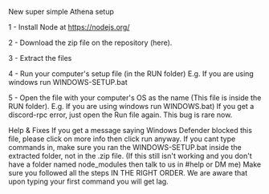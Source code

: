 New super simple Athena setup

1 - Install Node at https://nodejs.org/

2 - Download the zip file on the repository (here).

3 - Extract the files

4 - Run your computer's setup file (in the RUN folder) E.g. If you are using windows run WINDOWS-SETUP.bat

5 - Open the file with your computer's OS as the name (This file is inside the RUN folder). E.g. If you are using windows run WINDOWS.bat)
If you get a discord-rpc error, just open the Run file again. This bug is rare now.

Help & Fixes
If you get a message saying Windows Defender blocked this file, please click on more info then click run anyway.
If you cant type commands in, make sure you ran the WINDOWS-SETUP.bat inside the extracted folder, not in the .zip file.
(If this still isn't working and you don't have a folder named node_modules then talk to us in #help or DM me)
Make sure you followed all the steps IN THE RIGHT ORDER.
We are aware that upon typing your first command you will get lag.

